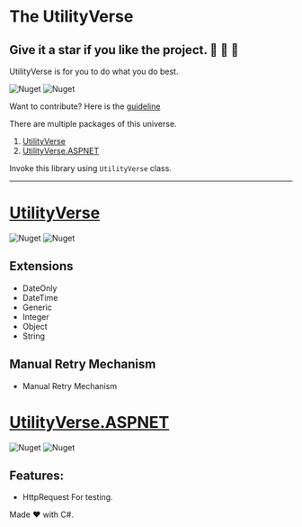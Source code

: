 ﻿# The UtilityVerse

## Give it a star if you like the project. 👏 🌠 🌟

UtilityVerse is for you to do what you do best. 

![Nuget](https://img.shields.io/github/repo-size/purkayasta/TheUtilityVerse?style=social)
![Nuget](https://img.shields.io/github/last-commit/purkayasta/TheUtilityVerse?style=flat-square)

Want to contribute? Here is the [guideline](./CONTRIBUTING.md)

There are multiple packages of this universe.

1. [UtilityVerse](https://www.nuget.org/packages/UtilityVerse/)
2. [UtilityVerse.ASPNET](https://www.nuget.org/packages/UtilityVerse.ASPNET/)

Invoke this library using ```UtilityVerse``` class.

-------------------------------

# [UtilityVerse](https://www.nuget.org/packages/UtilityVerse/)
![Nuget](https://img.shields.io/nuget/v/UtilityVerse)
![Nuget](https://img.shields.io/nuget/dt/UtilityVerse?style=plastic)

## Extensions
- DateOnly
- DateTime
- Generic
- Integer
- Object
- String

## Manual Retry Mechanism
- Manual Retry Mechanism



# [UtilityVerse.ASPNET](https://www.nuget.org/packages/UtilityVerse.ASPNET/)
![Nuget](https://img.shields.io/nuget/v/UtilityVerse.ASPNET)
![Nuget](https://img.shields.io/nuget/dt/UtilityVerse.ASPNET?style=plastic)


## Features:
- HttpRequest For testing.




Made ❤ with C#.
